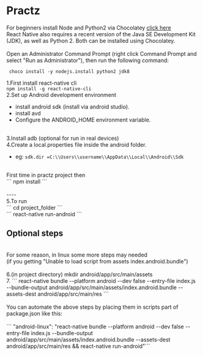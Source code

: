 # Practz
For beginners
install Node and Python2 via Chocolatey
<a href="https://chocolatey.org/"> click  here</a><br/>
React Native also requires a recent version of the Java SE Development Kit (JDK), as well as Python 2. Both can be installed using Chocolatey.<br/>
<br/>
Open an Administrator Command Prompt (right click Command Prompt and select "Run as Administrator"), then run the following command:

 ``` choco install -y nodejs.install python2 jdk8```

1.First install react-native cli <br/>
``` npm install -g react-native-cli ``` <br/>
2.Set up Android development environment <br/>
 * install android sdk (install via android studio). <br/>
 * install avd <br/>
 * Configure the ANDROID_HOME environment variable. <br/>
     <br/>

3.Install adb (optional for run in real devices) <br/>
4.Create a local.properties file inside the android folder. <br/>
 * eg: ``` sdk.dir =C:\\Users\\username\\AppData\\Local\\Android\\Sdk ``` <br/>
<br/>
First time in practz project then<br/>
 ``` npm install ``` <br/>
<br/>
----
<br/>
5.To run <br/>
 ``` cd project_folder ``` <br/>
 ``` react-native run-android ``` <br/>
 <h2>Optional steps</h2> <br/>
 For some reason, in linux some more steps may needed<br/>
 (if you getting "Unable to load script from assets index.android.bundle")<br/>
<br/>
6.(in project directory) mkdir android/app/src/main/assets<br/>
7.  ``` react-native bundle --platform android --dev false --entry-file index.js --bundle-output android/app/src/main/assets/index.android.bundle --assets-dest android/app/src/main/res ```
<br/><br/>
You can automate the above steps by placing them in scripts part of package.json like this:<br/>
<br/>
 ``` "android-linux": "react-native bundle --platform android --dev false --entry-file index.js --bundle-output android/app/src/main/assets/index.android.bundle --assets-dest android/app/src/main/res && react-native run-android"```
